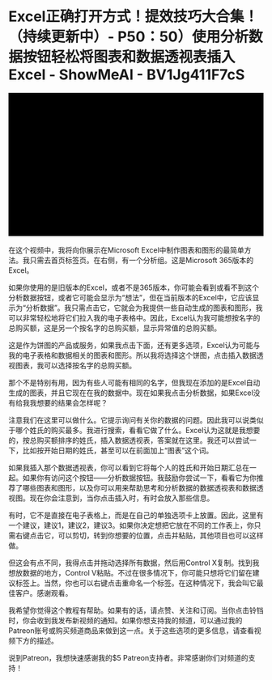 # Excel正确打开方式！提效技巧大合集！（持续更新中）- P50：50）使用分析数据按钮轻松将图表和数据透视表插入 Excel - ShowMeAI - BV1Jg411F7cS

![](img/771dbb1739f68ed35c5a662ac0fd400d_0.png)

在这个视频中，我将向你展示在Microsoft Excel中制作图表和图形的最简单方法。我只需去首页标签页。在右侧，有一个分析组。这是Microsoft 365版本的Excel。

如果你使用的是旧版本的Excel，或者不是365版本，你可能会看到或看不到这个分析数据按钮，或者它可能会显示为“想法”，但在当前版本的Excel中，它应该显示为“分析数据”。我只需点击它，它就会为我提供一些自动生成的图表和图形，我可以非常轻松地将它们拉入我的电子表格中。因此，Excel认为我可能想按名字的总购买额，这是另一个按名字的总购买额，显示异常值的总购买额。

这是作为饼图的产品或服务，如果我点击下面，还有更多选项，Excel认为可能与我的电子表格和数据相关的图表和图形。所以我将选择这个饼图，点击插入数据透视图表，我可以选择按名字的总购买额。

那个不是特别有用，因为有些人可能有相同的名字，但我现在添加的是Excel自动生成的图表，并且它现在在我的数据中。现在如果我点击分析数据，如果Excel没有给我我想要的结果会怎样呢？

注意我们在这里可以做什么。它提示询问有关你的数据的问题。因此我可以说类似于哪个姓氏的购买最多。我进行搜索，看看它做了什么。Excel认为这就是我想要的，按总购买额排序的姓氏，插入数据透视表，答案就在这里。我还可以尝试一下，比如按开始日期的姓氏，甚至可以在前面加上“图表”这个词。

如果我插入那个数据透视表，你可以看到它将每个人的姓氏和开始日期汇总在一起。如果你有访问这个按钮——分析数据按钮。我鼓励你尝试一下，看看它为你推荐了哪些图表和图形，以及你可以用来帮助思考和分析数据的数据透视表和数据透视图。现在你会注意到，当你点击插入时，有时会放入那些信息。

有时，它不是直接在电子表格上，而是在自己的单独选项卡上放置。因此，这里有一个建议，建议1，建议2，建议3。如果你决定想把它放在不同的工作表上，你只需右键点击它，可以剪切，转到你想要的位置，点击并粘贴，其他项目也可以这样做。

但这会有点不同，我得点击并拖动选择所有数据，然后用Control X复制。找到我想放数据的地方，Control V粘贴。不过在很多情况下，你可能只想将它们留在建议标签上。当然，你也可以右键点击重命名一个标签。在这种情况下，我会叫它最佳客户。感谢观看。

我希望你觉得这个教程有帮助。如果有的话，请点赞、关注和订阅。当你点击铃铛时，你会收到我发布新视频的通知。如果你想支持我的频道，可以通过我的Patreon账号或购买频道商品来做到这一点。关于这些选项的更多信息，请查看视频下方的描述。

说到Patreon，我想快速感谢我的$5 Patreon支持者。非常感谢你们对频道的支持！[](img/771dbb1739f68ed35c5a662ac0fd400d_2.png)
